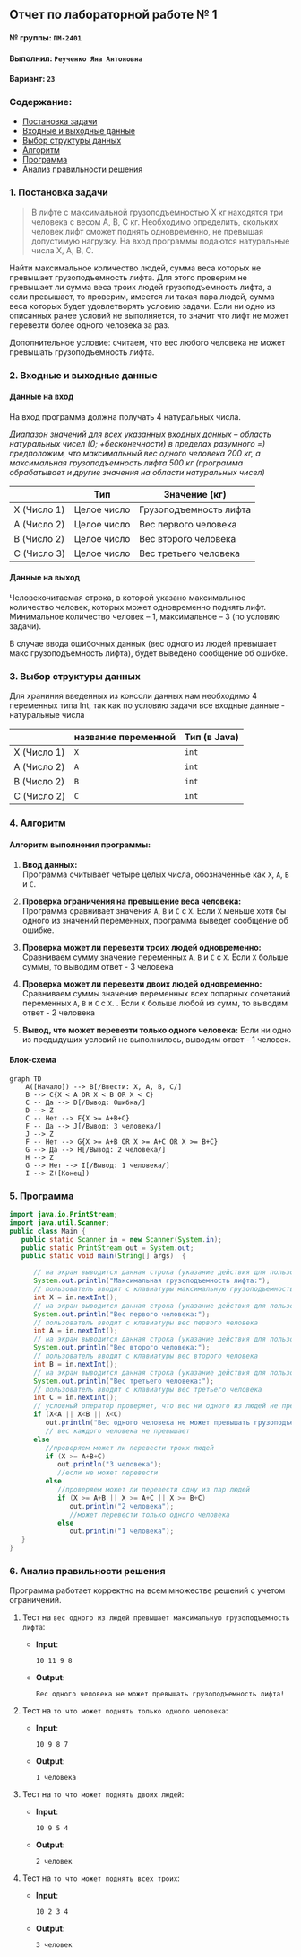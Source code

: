 ## Отчет по лабораторной работе № 1

#### № группы: `ПМ-2401`

#### Выполнил: `Реученко Яна Антоновна`

#### Вариант: `23`

### Cодержание:

- [Постановка задачи](#1-постановка-задачи)
- [Входные и выходные данные](#2-входные-и-выходные-данные)
- [Выбор структуры данных](#3-выбор-структуры-данных)
- [Алгоритм](#4-алгоритм)
- [Программа](#5-программа)
- [Анализ правильности решения](#6-анализ-правильности-решения)

### 1. Постановка задачи

>  В лифте с максимальной грузоподъемностью Х кг находятся три человека с весом А, В, С кг. Необходимо определить, скольких человек лифт сможет поднять одновременно, не превышая допустимую нагрузку. На вход программы подаются натуральные числа Х, А, В, С.

Найти максимальное количество людей, сумма веса которых не превышает грузоподъемность лифта. Для этого проверим не превышает ли сумма веса троих людей грузоподъемность лифта, а если превышает, то проверим, имеется ли такая пара людей, сумма веса  которых будет удовлетворять условию задачи. Если ни одно из описанных ранее условий не выполняется, то значит что лифт не может перевезти более одного человека за раз. 

Дополнительное условие: считаем, что вес любого человека не может превышать грузоподъемность лифта.

### 2. Входные и выходные данные

#### Данные на вход

На вход программа должна получать 4 натуральных числа.

*Диапазон значений для всех указанных входных данных – область натуральных чисел (0; +бесконечности) в пределах разумного =) предположим, что максимальный вес одного человека 200 кг, а максимальная грузоподъемность лифта 500 кг (программа обрабатывает и другие значения на области натуральных чисел)*




|             | Тип                | Значение  (кг)         |
|-------------|--------------------|------------------------|
| X (Число 1) | Целое число | Грузоподъемность лифта 
| A (Число 2) | Целое число | Вес первого человека   |
| B (Число 2) | Целое число | Вес  второго человека  |
| C (Число 3) | Целое число | Вес третьего человека  |

#### Данные на выход

Человекочитаемая строка, в которой указано максимальное количество человек, которых может одновременно поднять лифт. Минимальное количество человек – 1, максимальное – 3 (по условию задачи).

В случае ввода ошибочных данных (вес одного из людей превышает макс грузоподъемность лифта), будет выведено сообщение об ошибке.



### 3. Выбор структуры данных

Для храниния введенных из консоли данных нам необходимо 4 переменных типа Int, так как по условию задачи все входные данные - натуральные числа

|             | название переменной | Тип (в Java) | 
|-------------|---------------------|--------------|
| X (Число 1) | `X`                 | `int`        |
| A (Число 2) | `A`                 | `int`        |
| B (Число 2) | `B`                 | `int`        |
| C (Число 2) | `C`                 | `int`        |



### 4. Алгоритм

#### Алгоритм выполнения программы:

1. **Ввод данных:**  
   Программа считывает четыре целых числа, обозначенные как `X`, `A`, `B` и `C`.

2. **Проверка ограничения на превышение веса человека:**  
   Программа сравнивает значения `A`, `B` и `C` с `Х`. Если `Х` меньше хотя бы одного из значений  переменных, программа выведет сообщение об ошибке.

3. **Проверка может ли перевезти троих людей одновременно:**
   Сравниваем сумму значение переменных `A`, `B` и `C` с `Х`. Если `Х` больше суммы, то выводим ответ - 3 человека

4. **Проверка может ли перевезти двоих людей одновременно:**
   Сравниваем суммы значение переменных всех попарных сочетаний переменных `A`, `B` и `C` с `Х`. . Если `Х` больше любой из сумм, то выводим ответ - 2 человека

5. **Вывод, что может  перевезти только одного человека:**
   Если ни одно из предыдущих условий не выполнилось, выводим ответ - 1 человек.

#### Блок-схема

```mermaid
graph TD
    A([Начало]) --> B[/Ввести: X, A, B, C/]
    B --> C{X < A OR X < B OR X < C}
    C -- Да --> D[/Вывод: Ошибка/]
    D --> Z
    C -- Нет --> F{X >= A+B+C}
    F -- Да --> J[/Вывод: 3 человека/]
    J --> Z
    F -- Нет --> G{X >= A+B OR X >= A+C OR X >= B+C}
    G --> Да --> H[/Вывод: 2 человека/]
    H --> Z
    G --> Нет --> I[/Вывод: 1 человека/]
    I --> Z([Конец])
```

### 5. Программа

```java
import java.io.PrintStream;
import java.util.Scanner;
public class Main {
   public static Scanner in = new Scanner(System.in);
   public static PrintStream out = System.out;
   public static void main(String[] args)  {

      // на экран выводится данная строка (указание действия для пользователя)
      System.out.println("Максимальная грузоподъемность лифта:");
      // пользователь вводит с клавиатуры максимальную грузоподъемность лифта
      int X = in.nextInt();
      // на экран выводится данная строка (указание действия для пользователя)
      System.out.println("Вес первого человека:");
      // пользователь вводит с клавиатуры вес первого человека
      int A = in.nextInt();
      // на экран выводится данная строка (указание действия для пользователя)
      System.out.println("Вес второго человека:");
      // пользователь вводит с клавиатуры вес второго человека
      int B = in.nextInt();
      // на экран выводится данная строка (указание действия для пользователя)
      System.out.println("Вес третьего человека:");
      // пользователь вводит с клавиатуры вес третьего человека
      int C = in.nextInt();
      // условный оператор проверяет, что вес ни одного из людей не превышает макс грузоподъемность лифта
      if (X<A || X<B || X<C)
         out.println("Вес одного человека не может превышать грузоподъемность лифта!");
         // вес каждого человека не превышает
      else
         //проверяем может ли перевести троих людей
         if (X >= A+B+C)
            out.println("3 человека");
            //если не может перевести
         else
            //проверяем может ли перевести одну из пар людей
            if (X >= A+B || X >= A+C || X >= B+C)
               out.println("2 человека");
               //может перевести только одного человека
            else
               out.println("1 человека");
   }
}
```

### 6. Анализ правильности решения

Программа работает корректно на всем множестве решений с учетом ограничений.

1. Тест на `вес одного из людей превышает максимальную грузоподъемность лифта`:

    - **Input**:
        ``` 
        10 11 9 8
        ```

    - **Output**:
        ```
        Вес одного человека не может превышать грузоподъемность лифта!
        ```

2. Тест на `то что может поднять только одного человека`:

    - **Input**:
        ```
        10 9 8 7
        ```

    - **Output**:
        ```
        1 человека
        ```

3. Тест на `то что может поднять двоих людей`:

    - **Input**:
        ```
        10 9 5 4
        ```

    - **Output**:
        ```
        2 человек
        ```

4. Тест на `то что может поднять всех троих`:

    - **Input**:
        ```
        10 2 3 4
        ```

    - **Output**:
        ```
        3 человек
        ```
